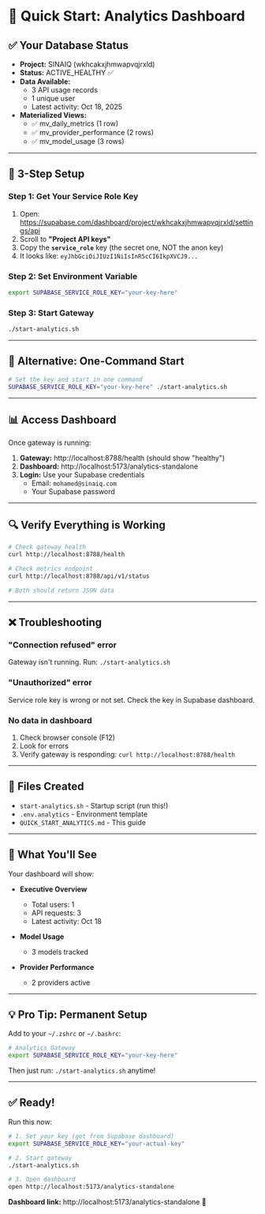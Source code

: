 # 🚀 Quick Start: Analytics Dashboard

## ✅ **Your Database Status**

- **Project:** SINAIQ (wkhcakxjhmwapvqjrxld)
- **Status:** ACTIVE_HEALTHY ✅
- **Data Available:** 
  - 3 API usage records
  - 1 unique user
  - Latest activity: Oct 18, 2025
- **Materialized Views:**
  - ✅ mv_daily_metrics (1 row)
  - ✅ mv_provider_performance (2 rows)
  - ✅ mv_model_usage (3 rows)

---

## 🎯 **3-Step Setup**

### **Step 1: Get Your Service Role Key**

1. Open: https://supabase.com/dashboard/project/wkhcakxjhmwapvqjrxld/settings/api
2. Scroll to **"Project API keys"**
3. Copy the **`service_role`** key (the secret one, NOT the anon key)
4. It looks like: `eyJhbGciOiJIUzI1NiIsInR5cCI6IkpXVCJ9...`

### **Step 2: Set Environment Variable**

```bash
export SUPABASE_SERVICE_ROLE_KEY="your-key-here"
```

### **Step 3: Start Gateway**

```bash
./start-analytics.sh
```

---

## 🎯 **Alternative: One-Command Start**

```bash
# Set the key and start in one command
SUPABASE_SERVICE_ROLE_KEY="your-key-here" ./start-analytics.sh
```

---

## 📊 **Access Dashboard**

Once gateway is running:

1. **Gateway:** http://localhost:8788/health (should show "healthy")
2. **Dashboard:** http://localhost:5173/analytics-standalone
3. **Login:** Use your Supabase credentials
   - Email: `mohamed@sinaiq.com`
   - Your Supabase password

---

## 🔍 **Verify Everything is Working**

```bash
# Check gateway health
curl http://localhost:8788/health

# Check metrics endpoint
curl http://localhost:8788/api/v1/status

# Both should return JSON data
```

---

## ❌ **Troubleshooting**

### **"Connection refused" error**

Gateway isn't running. Run: `./start-analytics.sh`

### **"Unauthorized" error**

Service role key is wrong or not set. Check the key in Supabase dashboard.

### **No data in dashboard**

1. Check browser console (F12)
2. Look for errors
3. Verify gateway is responding: `curl http://localhost:8788/health`

---

## 📁 **Files Created**

- `start-analytics.sh` - Startup script (run this!)
- `.env.analytics` - Environment template
- `QUICK_START_ANALYTICS.md` - This guide

---

## 🎉 **What You'll See**

Your dashboard will show:

- **Executive Overview**
  - Total users: 1
  - API requests: 3
  - Latest activity: Oct 18
  
- **Model Usage**
  - 3 models tracked
  
- **Provider Performance**  
  - 2 providers active

---

## 💡 **Pro Tip: Permanent Setup**

Add to your `~/.zshrc` or `~/.bashrc`:

```bash
# Analytics Gateway
export SUPABASE_SERVICE_ROLE_KEY="your-key-here"
```

Then just run: `./start-analytics.sh` anytime!

---

## ✅ **Ready!**

Run this now:

```bash
# 1. Set your key (get from Supabase dashboard)
export SUPABASE_SERVICE_ROLE_KEY="your-actual-key"

# 2. Start gateway
./start-analytics.sh

# 3. Open dashboard
open http://localhost:5173/analytics-standalone
```

**Dashboard link:** http://localhost:5173/analytics-standalone 🚀
